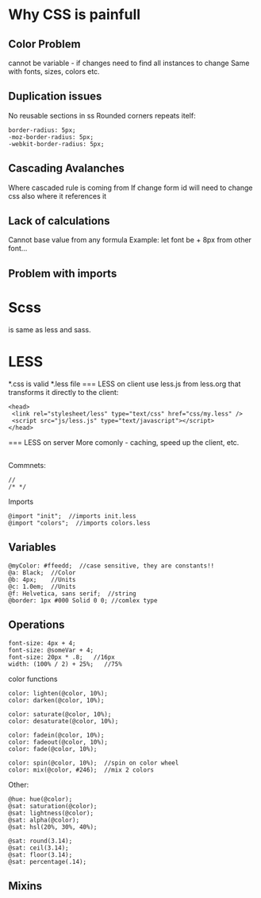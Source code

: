 
# Why CSS is painfull

## Color Problem
cannot be variable - if changes need to find all instances to change
Same with fonts, sizes, colors etc.

## Duplication issues
No reusable sections in ss
Rounded corners repeats itelf:
```
border-radius: 5px;
-moz-border-radius: 5px;
-webkit-border-radius: 5px;
```

## Cascading Avalanches
Where cascaded rule is coming from
If change form id will need to change css also where it references it

## Lack of calculations
Cannot base value from any formula
Example: let font be  + 8px from other font...


## Problem with imports


# Scss
is same as less and sass. 

# LESS
*.css is valid *.less file
=== LESS on client
use less.js from less.org that transforms it directly to the client:
```
<head>
 <link rel="stylesheet/less" type="text/css" href="css/my.less" />
 <script src="js/less.js" type="text/javascript"></script>
</head>
```
=== LESS on server
More comonly - caching, speed up the client, etc.

## 
Commnets:
```
//
/* */
```
Imports
```
@import "init";  //imports init.less
@import "colors";  //imports colors.less
```

## Variables

```
@myColor: #ffeedd;  //case sensitive, they are constants!!
@a: Black;  //Color
@b: 4px;    //Units
@c: 1.0em;  //Units
@f: Helvetica, sans serif;  //string
@border: 1px #000 Solid 0 0; //comlex type
```
## Operations

```
font-size: 4px + 4;
font-size: @someVar + 4;
font-size: 20px * .8;   //16px
width: (100% / 2) + 25%;   //75%
```

color functions
```
color: lighten(@color, 10%);
color: darken(@color, 10%);

color: saturate(@color, 10%);
color: desaturate(@color, 10%);

color: fadein(@color, 10%);
color: fadeout(@color, 10%);
color: fade(@color, 10%);

color: spin(@color, 10%);  //spin on color wheel
color: mix(@color, #246);  //mix 2 colors
```
Other:
```
@hue: hue(@color);
@sat: saturation(@color);
@sat: lightness(@color);
@sat: alpha(@color);
@sat: hsl(20%, 30%, 40%);

@sat: round(3.14);
@sat: ceil(3.14);
@sat: floor(3.14);
@sat: percentage(.14);
```

## Mixins
